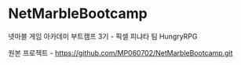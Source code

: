 # NetMarbleBootcamp
넷마블 게임 아카데미 부트캠프 3기 - 픽셀 피냐타 팀 HungryRPG

원본 프로젝트 - https://github.com/MP060702/NetMarbleBootcamp.git
